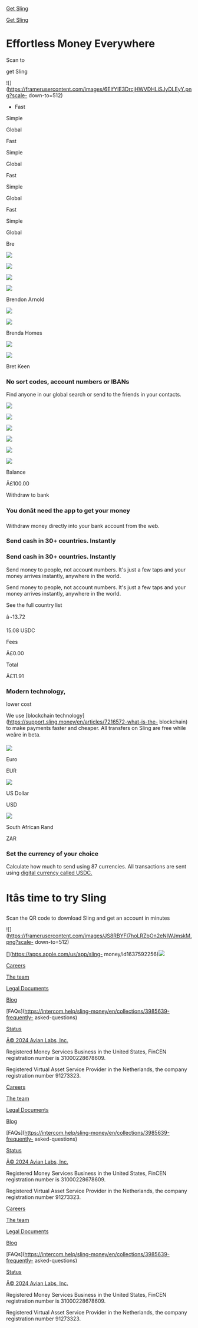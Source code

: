 [](./)

[Get Sling](./download)

[](./)

[Get Sling](./download)

# Effortless Money Everywhere

Scan to

get Sling

![](https://framerusercontent.com/images/6EIfYIE3DrcjHWVDHLiSJyDLEyY.png?scale-
down-to=512)

  * Fast

Simple

Global

Fast

Simple

Global

Fast

Simple

Global

Fast

Simple

Global

Bre

![](https://framerusercontent.com/images/wZsPvm1QVrWO6e1THWl4FOuEYNE.png)

![](https://framerusercontent.com/images/wZsPvm1QVrWO6e1THWl4FOuEYNE.png)

![](https://framerusercontent.com/images/wZsPvm1QVrWO6e1THWl4FOuEYNE.png)

![](https://framerusercontent.com/images/wZsPvm1QVrWO6e1THWl4FOuEYNE.png)

Brendon Arnold

![](https://framerusercontent.com/images/wZsPvm1QVrWO6e1THWl4FOuEYNE.png)

![](https://framerusercontent.com/images/RmaanBpCQCLNjNtbshSVpJpw.png)

Brenda Homes

![](https://framerusercontent.com/images/wZsPvm1QVrWO6e1THWl4FOuEYNE.png)

![](https://framerusercontent.com/images/rDoUWGTvRKgGAJ30WPUJhQG9RV4.png)

Bret Keen

### No sort codes, account numbers or IBANs

Find anyone in our global search or send to the friends in your contacts.

![](https://framerusercontent.com/images/pTDOekbWBG8AAi08Z7UXI41U.svg)

![](https://framerusercontent.com/images/pTDOekbWBG8AAi08Z7UXI41U.svg)

![](https://framerusercontent.com/images/pTDOekbWBG8AAi08Z7UXI41U.svg)

![](https://framerusercontent.com/images/wZsPvm1QVrWO6e1THWl4FOuEYNE.png)

![](https://framerusercontent.com/images/wZsPvm1QVrWO6e1THWl4FOuEYNE.png)

![](https://framerusercontent.com/images/wZsPvm1QVrWO6e1THWl4FOuEYNE.png)

Balance

Â£100.00

Withdraw to bank

### You donât need the app to get your money

Withdraw money directly into your bank account from the web.

### Send cash in 30+ countries. Instantly

  

### Send cash in 30+ countries. Instantly

  

Send money to people, not account numbers. It's just a few taps and your money
arrives instantly, anywhere in the world.

Send money to people, not account numbers. It's just a few taps and your money
arrives instantly, anywhere in the world.

See the full country list

â¬13.72

15.08 USDC

Fees

Â£0.00

Total

Â£11.91

### Modern technology,  
lower cost

We use [blockchain
technology](https://support.sling.money/en/articles/7216572-what-is-the-
blockchain) to make payments faster and cheaper. All transfers on Sling are
free while weâre in beta.

![](https://framerusercontent.com/images/HlrH9lAMeyLWoOEIS5avczhI428.png)

Euro

EUR

![](https://framerusercontent.com/images/6K8tUNOZR51w0q89gflCAouOWc.png)

US Dollar

USD

![](https://framerusercontent.com/images/T2wmaXEOVGBEVsaLi33b1rFu0.png)

South African Rand

ZAR

### Set the currency of your choice

Calculate how much to send using 87 currencies. All transactions are sent
using [digital currency called
USDC.](https://support.sling.money/en/articles/7216577-what-is-usdc)

# Itâs time to try Sling

Scan the QR code to download Sling and get an account in minutes

![](https://framerusercontent.com/images/JS8RBYFI7hoLRZbOn2eNlWJmskM.png?scale-
down-to=512)

[](https://apps.apple.com/us/app/sling-
money/id1637592256)[![](https://framerusercontent.com/images/y4EmsywidOA5Qka0C9C3fhH5Ew.png)](https://play.google.com/store/apps/details?id=net.avianlabs.app)

[Careers](./careers)

[The team](./team)

[Legal Documents](./legal)

[Blog](./blog)

[FAQs](https://intercom.help/sling-money/en/collections/3985639-frequently-
asked-questions)

[Status](https://statuspage.incident.io/sling)

[](https://www.facebook.com/Sling.Money/)

[](https://twitter.com/SlingMoney)

[](https://www.instagram.com/Sling.Money/)

[](https://www.linkedin.com/company/sling-money/)

[Â© 2024 Avian Labs, Inc.](https://avianlabs.net)

Registered Money Services Business in the United States, FinCEN registration
number is 31000228678609.

Registered Virtual Asset Service Provider in the Netherlands, the company
registration number 91273323.

[Careers](./careers)

[The team](./team)

[Legal Documents](./legal)

[Blog](./blog)

[FAQs](https://intercom.help/sling-money/en/collections/3985639-frequently-
asked-questions)

[Status](https://statuspage.incident.io/sling)

[](https://www.facebook.com/Sling.Money/)

[](https://twitter.com/SlingMoney)

[](https://www.instagram.com/Sling.Money/)

[](https://www.linkedin.com/company/sling-money/)

[Â© 2024 Avian Labs, Inc.](https://avianlabs.net)

Registered Money Services Business in the United States, FinCEN registration
number is 31000228678609.

Registered Virtual Asset Service Provider in the Netherlands, the company
registration number 91273323.

[Careers](./careers)

[The team](./team)

[Legal Documents](./legal)

[Blog](./blog)

[FAQs](https://intercom.help/sling-money/en/collections/3985639-frequently-
asked-questions)

[Status](https://statuspage.incident.io/sling)

[](https://www.facebook.com/Sling.Money/)

[](https://twitter.com/SlingMoney)

[](https://www.instagram.com/Sling.Money/)

[](https://www.linkedin.com/company/sling-money/)

[Â© 2024 Avian Labs, Inc.](https://avianlabs.net)

Registered Money Services Business in the United States, FinCEN registration
number is 31000228678609.

Registered Virtual Asset Service Provider in the Netherlands, the company
registration number 91273323.

